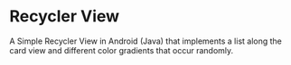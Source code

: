 # Recycler View

A Simple Recycler View in Android (Java) that implements a list along the card view and different color gradients that occur randomly.
